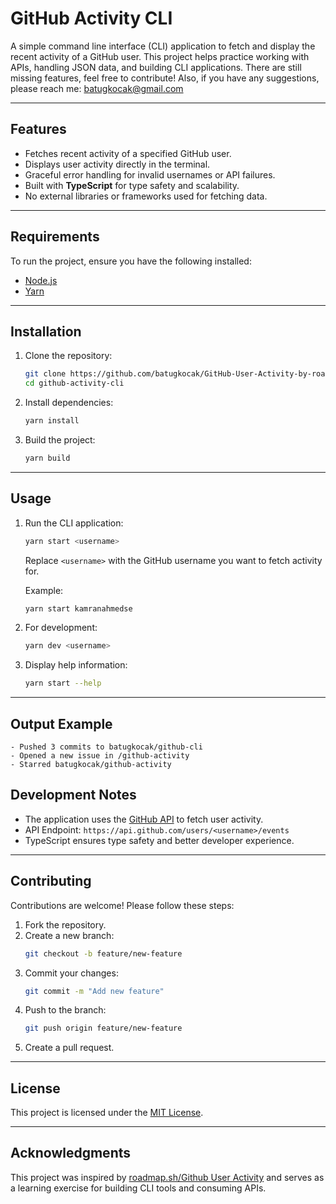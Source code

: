 # GitHub Activity CLI

A simple command line interface (CLI) application to fetch and display the recent activity of a GitHub user. This project helps practice working with APIs, handling JSON data, and building CLI applications. There are still missing features, feel free to contribute! Also, if you have any suggestions, please reach me: batugkocak@gmail.com


---

## Features

- Fetches recent activity of a specified GitHub user.
- Displays user activity directly in the terminal.
- Graceful error handling for invalid usernames or API failures.
- Built with **TypeScript** for type safety and scalability.
- No external libraries or frameworks used for fetching data.

---

## Requirements

To run the project, ensure you have the following installed:

- [Node.js](https://nodejs.org/)
- [Yarn](https://yarnpkg.com/)

---

## Installation

1. Clone the repository:

   ```bash
   git clone https://github.com/batugkocak/GitHub-User-Activity-by-roadmap.sh.git
   cd github-activity-cli
   ```

2. Install dependencies:

   ```bash
   yarn install
   ```

3. Build the project:
   ```bash
   yarn build
   ```

---

## Usage

1. Run the CLI application:

   ```bash
   yarn start <username>
   ```

   Replace `<username>` with the GitHub username you want to fetch activity for.

   Example:

   ```bash
   yarn start kamranahmedse
   ```

2. For development:

   ```bash
   yarn dev <username>
   ```

3. Display help information:
   ```bash
   yarn start --help
   ```

---

## Output Example

```plaintext
- Pushed 3 commits to batugkocak/github-cli
- Opened a new issue in /github-activity
- Starred batugkocak/github-activity
```

## Development Notes

- The application uses the [GitHub API](https://api.github.com) to fetch user activity.
- API Endpoint: `https://api.github.com/users/<username>/events`
- TypeScript ensures type safety and better developer experience.

---

## Contributing

Contributions are welcome! Please follow these steps:

1. Fork the repository.
2. Create a new branch:
   ```bash
   git checkout -b feature/new-feature
   ```
3. Commit your changes:
   ```bash
   git commit -m "Add new feature"
   ```
4. Push to the branch:
   ```bash
   git push origin feature/new-feature
   ```
5. Create a pull request.

---

## License

This project is licensed under the [MIT License](LICENSE).

---

## Acknowledgments

This project was inspired by [roadmap.sh/Github User Activity](https://roadmap.sh/projects/github-user-activity)  and serves as a learning exercise for building CLI tools and consuming APIs.

